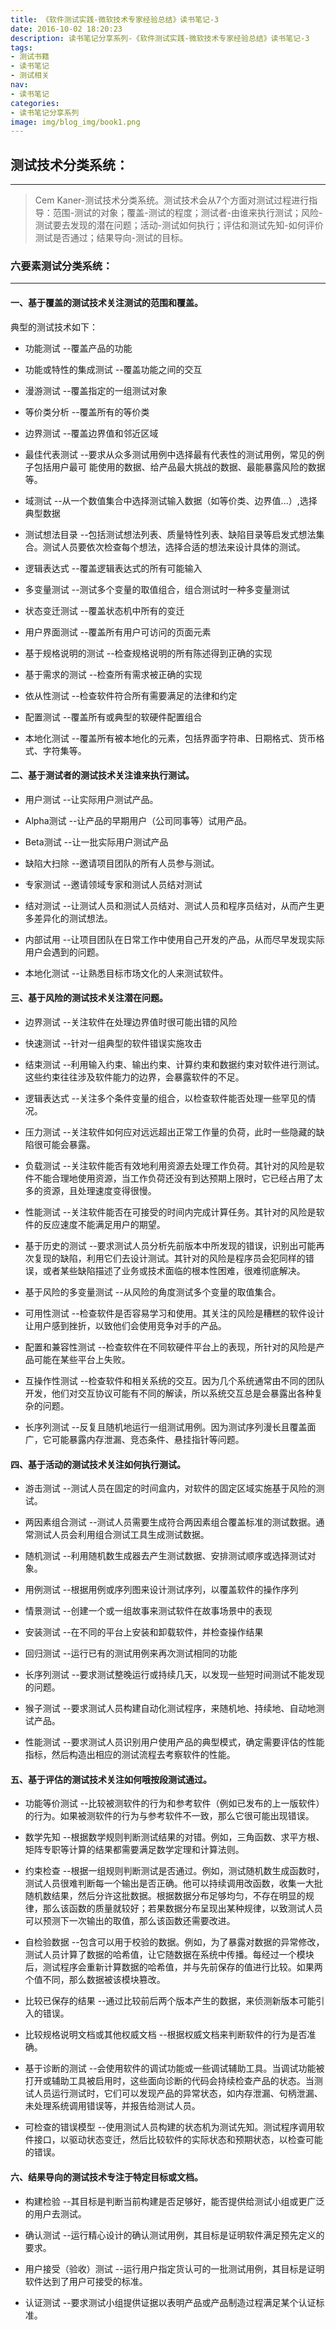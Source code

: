 ```yaml
---
title: 《软件测试实践-微软技术专家经验总结》读书笔记-3
date: 2016-10-02 18:20:23
description: 读书笔记分享系列-《软件测试实践-微软技术专家经验总结》读书笔记-3
tags:
- 测试书籍
- 读书笔记
- 测试相关
nav:
- 读书笔记
categories:
- 读书笔记分享系列
image: img/blog_img/book1.png
---
```

## 测试技术分类系统：

---
> Cem Kaner-测试技术分类系统。测试技术会从7个方面对测试过程进行指导：范围-测试的对象；覆盖-测试的程度；测试者-由谁来执行测试；风险-测试要去发现的潜在问题；活动-测试如何执行；评估和测试先知-如何评价测试是否通过；结果导向-测试的目标。

### 六要素测试分类系统：
---

####  一、基于覆盖的测试技术关注测试的范围和覆盖。
典型的测试技术如下：

- 功能测试  --覆盖产品的功能
    
- 功能或特性的集成测试 --覆盖功能之间的交互
    
- 漫游测试 --覆盖指定的一组测试对象
    
- 等价类分析 --覆盖所有的等价类
    
- 边界测试 --覆盖边界值和邻近区域
    
- 最佳代表测试 --要求从众多测试用例中选择最有代表性的测试用例，常见的例子包括用户最可    能使用的数据、给产品最大挑战的数据、最能暴露风险的数据等。
    
- 域测试 --从一个数值集合中选择测试输入数据（如等价类、边界值...）,选择典型数据
    
- 测试想法目录 --包括测试想法列表、质量特性列表、缺陷目录等启发式想法集合。测试人员要依次检查每个想法，选择合适的想法来设计具体的测试。
    
- 逻辑表达式 --覆盖逻辑表达式的所有可能输入
    
- 多变量测试 --测试多个变量的取值组合，组合测试时一种多变量测试
    
- 状态变迁测试 --覆盖状态机中所有的变迁
    
- 用户界面测试 --覆盖所有用户可访问的页面元素
    
- 基于规格说明的测试 --检查规格说明的所有陈述得到正确的实现
    
- 基于需求的测试 --检查所有需求被正确的实现
    
- 依从性测试 --检查软件符合所有需要满足的法律和约定
    
- 配置测试 --覆盖所有或典型的软硬件配置组合
    
- 本地化测试 --覆盖所有被本地化的元素，包括界面字符串、日期格式、货币格式、字符集等。

#### 二、基于测试者的测试技术关注谁来执行测试。

- 用户测试 --让实际用户测试产品。
    
- Alpha测试 --让产品的早期用户（公司同事等）试用产品。 
    
- Beta测试 --让一批实际用户测试产品
    
- 缺陷大扫除 --邀请项目团队的所有人员参与测试。
    
- 专家测试 --邀请领域专家和测试人员结对测试
    
- 结对测试  --让测试人员和测试人员结对、测试人员和程序员结对，从而产生更多差异化的测试想法。
    
- 内部试用 --让项目团队在日常工作中使用自己开发的产品，从而尽早发现实际用户会遇到的问题。
    
- 本地化测试 --让熟悉目标市场文化的人来测试软件。

####  三、基于风险的测试技术关注潜在问题。
    
- 边界测试 --关注软件在处理边界值时很可能出错的风险
    
- 快速测试 --针对一组典型的软件错误实施攻击
    
- 结束测试 --利用输入约束、输出约束、计算约束和数据约束对软件进行测试。这些约束往往涉及软件能力的边界，会暴露软件的不足。

- 逻辑表达式 --关注多个条件变量的组合，以检查软件能否处理一些罕见的情况。
    
- 压力测试 --关注软件如何应对远远超出正常工作量的负荷，此时一些隐藏的缺陷很可能会暴露。
    
- 负载测试 --关注软件能否有效地利用资源去处理工作负荷。其针对的风险是软件不能合理地使用资源，当工作负荷还没有到达预期上限时，它已经占用了太多的资源，且处理速度变得很慢。

- 性能测试 --关注软件能否在可接受的时间内完成计算任务。其针对的风险是软件的反应速度不能满足用户的期望。
    
- 基于历史的测试 --要求测试人员分析先前版本中所发现的错误，识别出可能再次复现的缺陷，利用它们去设计测试。其针对的风险是程序员会犯同样的错误，或者某些缺陷描述了业务或技术面临的根本性困难，很难彻底解决。
    
- 基于风险的多变量测试 --从风险的角度测试多个变量的取值集合。
    
- 可用性测试 --检查软件是否容易学习和使用。其关注的风险是糟糕的软件设计让用户感到挫折，以致他们会使用竞争对手的产品。
    
- 配置和兼容性测试 --检查软件在不同软硬件平台上的表现，所针对的风险是产品可能在某些平台上失败。
    
- 互操作性测试 --检查软件和相关系统的交互。因为几个系统通常由不同的团队开发，他们对交互协议可能有不同的解读，所以系统交互总是会暴露出各种复杂的问题。
    
- 长序列测试 --反复且随机地运行一组测试用例。因为测试序列漫长且覆盖面广，它可能暴露内存泄漏、竞态条件、悬挂指针等问题。
             
#### 四、基于活动的测试技术关注如何执行测试。
    
- 游击测试 --测试人员在固定的时间盒内，对软件的固定区域实施基于风险的测试。
    
- 两因素组合测试 --测试人员需要生成符合两因素组合覆盖标准的测试数据。通常测试人员会利用组合测试工具生成测试数据。
    
- 随机测试 --利用随机数生成器去产生测试数据、安排测试顺序或选择测试对象。
    
- 用例测试 --根据用例或序列图来设计测试序列，以覆盖软件的操作序列
    
- 情景测试 --创建一个或一组故事来测试软件在故事场景中的表现
    
- 安装测试 --在不同的平台上安装和卸载软件，并检查操作结果
    
- 回归测试 --运行已有的测试用例来再次测试相同的功能
    
- 长序列测试 --要求测试整晚运行或持续几天，以发现一些短时间测试不能发现的问题。
    
- 猴子测试 --要求测试人员构建自动化测试程序，来随机地、持续地、自动地测试产品。
    
- 性能测试 --要求测试人员识别用户使用产品的典型模式，确定需要评估的性能指标，然后构造出相应的测试流程去考察软件的性能。
              
#### 五、基于评估的测试技术关注如何哦按段测试通过。
    
- 功能等价测试 --比较被测软件的行为和参考软件（例如已发布的上一版软件）的行为。如果被测软件的行为与参考软件不一致，那么它很可能出现错误。
    
- 数学先知 --根据数学规则判断测试结果的对错。例如，三角函数、求平方根、矩阵专职等计算的结果都需要满足数学定理和计算法则。
    
- 约束检查 --根据一组规则判断测试是否通过。例如，测试随机数生成函数时，测试人员很难判断每一个输出是否正确。他可以持续调用改函数，收集一大批随机数结果，然后分许这批数据。根据数据分布足够均匀，不存在明显的规律，那么该函数的质量就较好；若果数据分布呈现出某种规律，以致测试人员可以预测下一次输出的取值，那么该函数还需要改进。
    
- 自检验数据 --包含可以用于校验的数据。例如，为了暴露对数据的异常修改，测试人员计算了数据的哈希值，让它随数据在系统中传播。每经过一个模块后，测试程序会重新计算数据的哈希值，并与先前保存的值进行比较。如果两个值不同，那么数据被该模块篡改。
    
- 比较已保存的结果 --通过比较前后两个版本产生的数据，来侦测新版本可能引入的错误。
    
- 比较规格说明文档或其他权威文档 --根据权威文档来判断软件的行为是否准确。
    
- 基于诊断的测试 --会使用软件的调试功能或一些调试辅助工具。当调试功能被打开或辅助工具被启用时，这些面向诊断的代码会持续检查产品的状态。当测试人员运行测试时，它们可以发现产品的异常状态，如内存泄漏、句柄泄漏、未处理系统调用错误等，并报告给测试人员。
    
- 可检查的错误模型 --使用测试人员构建的状态机为测试先知。测试程序调用软件接口，以驱动状态变迁，然后比较软件的实际状态和预期状态，以检查可能的错误。
              
#### 六、结果导向的测试技术专注于特定目标或文档。
    
- 构建检验 --其目标是判断当前构建是否足够好，能否提供给测试小组或更广泛的用户去测试。
    
- 确认测试 --运行精心设计的确认测试用例，其目标是证明软件满足预先定义的要求。
    
- 用户接受（验收）测试 --运行用户指定货认可的一批测试用例，其目标是证明软件达到了用户可接受的标准。
    
- 认证测试 --要求测试小组提供证据以表明产品或产品制造过程满足某个认证标准。